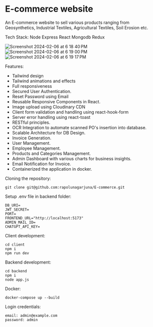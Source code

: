 # E-commerce website
An E-commerce website to sell various products ranging from Geosynthetics, Industrial Textiles, Agricultural Textiles, Soil Erosion etc.

Tech Stack:
Node Express React Mongodb Redux

![Screenshot 2024-02-06 at 6 18 40 PM](https://github.com/rapolunagarjuna/E-commerce/assets/112997527/6a9cd63c-cde1-4d4d-9329-2e075cf2f498)
![Screenshot 2024-02-06 at 6 19 00 PM](https://github.com/rapolunagarjuna/E-commerce/assets/112997527/dd35f8f1-57b0-4cde-acdb-7b6c11023b3a)
![Screenshot 2024-02-06 at 6 19 17 PM](https://github.com/rapolunagarjuna/E-commerce/assets/112997527/d098fddb-64c7-4649-a4f6-82b23053b636)

Features:
 - Tailwind design
 - Tailwind animations and effects
 - Full responsiveness
 - Secured User Authentication.
 - Reset Password using Email
 - Reusable Responsive Components in React.
 - Image upload using Cloudinary CDN
 - Client form validation and handling using react-hook-form
 - Server error handling using react-toast
 - RESTful principles. 
 - OCR Integration to automate scanned PO's insertion into database.
 - Scalable Architecture for DB Design.
 - Invoice Generation.
 - User Management.
 - Employee Management.
 - Products and Categories Management.
 - Admin Dashboard with various charts for business insights.
 - Email Notification for Invoice.
 - Containerized the application in docker.

Cloning the repository:

    git clone git@github.com:rapolunagarjuna/E-commerce.git

Setup .env file in backend folder: 

    DB_URI=
    JWT_SECRET=
    PORT=
    FRONTEND_URL="http://localhost:5173"
    ADMIN_MAIL_ID=
    CHATGPT_API_KEY=

Client development:

    cd client
    npm i
    npm run dev

Backend development:

    cd backend
    npm i
    node app.js

Docker:

    docker-compose up --build
    
Login credentials:

    email: admin@example.com
    password: admin
